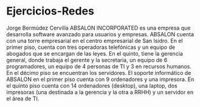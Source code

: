 # Ejercicios-Redes
Jorge Bermúdez Cervilla
ABSALON INCORPORATED es una empresa que desarrolla software avanzado para usuarios y empresas. ABSALON cuenta con una torre empresarial en el centro empresarial de San Isidro. En el primer piso, cuenta con tres operadoras telefónicas y un equipo de abogados que se encargan de las leyes. En el quinto, tiene la gerencia general, donde trabaja el gerente y la secretaria, un equipo de 6 programadores, un equipo de 4 personas de TI y 3 en recursos humanos. En el décimo piso se encuentran los servidores. El soporte informático de ABSALON en el primer piso cuenta con 9 ordenadores y una impresora. En el quinto piso cuenta con 14 ordenadores (desktop), una laptop, dos impresoras (una destinada a la gerencia y la otra a RRHH) y un servidor en el área de TI. 

